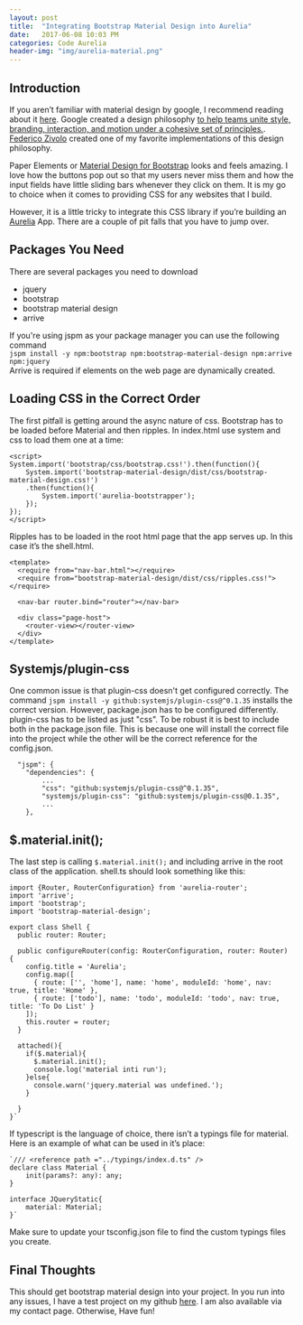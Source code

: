 ```yaml
---
layout: post
title:  "Integrating Bootstrap Material Design into Aurelia"
date:   2017-06-08 10:03 PM
categories: Code Aurelia
header-img: "img/aurelia-material.png"
---
```


## Introduction
If you aren’t familiar with material design by google, I recommend reading about it [here](https://material.io). Google created a design philosophy [to help teams unite style, branding, interaction, and motion under a cohesive set of principles.](https://design.google.com/articles/design-is-never-done/).  [Federico Zivolo]( https://github.com/FezVrasta) created one of my favorite implementations of this design philosophy.   

Paper Elements or [Material Design for Bootstrap](http://fezvrasta.github.io/bootstrap-material-design/) looks and feels amazing. I love how the buttons pop out so that my users never miss them and how the input fields have little sliding bars whenever they click on them. It is my go to choice when it comes to providing CSS for any websites that I build.   

However, it is a little tricky to integrate this CSS library if you’re building an [Aurelia](http://aurelia.io/) App. There are a couple of pit falls that you have to jump over.

## Packages You Need
There are several packages you need to download
* jquery
* bootstrap
* bootstrap material design
* arrive   

If you're using jspm as your package manager you can use the following command   
`jspm install -y npm:bootstrap npm:bootstrap-material-design npm:arrive npm:jquery`   
Arrive is required if elements on the web page are dynamically created.

## Loading CSS in the Correct Order

The first pitfall is getting around the async nature of css. Bootstrap has to be loaded before Material and then ripples. In index.html use system and css to load them one at a time:    
```
<script>
System.import('bootstrap/css/bootstrap.css!').then(function(){    
    System.import('bootstrap-material-design/dist/css/bootstrap-material-design.css!')
    .then(function(){
        System.import('aurelia-bootstrapper');
    });
});
</script>
```    
Ripples has to be loaded in the root html page that the app serves up. In this case it’s the shell.html.
```
<template>
  <require from="nav-bar.html"></require>
  <require from="bootstrap-material-design/dist/css/ripples.css!"></require>

  <nav-bar router.bind="router"></nav-bar>

  <div class="page-host">
    <router-view></router-view>
  </div>
</template>
```
## Systemjs/plugin-css
One common issue is that plugin-css doesn't get configured correctly. The command `jspm install -y github:systemjs/plugin-css@^0.1.35` installs the correct version. However, package.json has to be configured differently. plugin-css has to be listed as just "css". To be robust it is best to include both in the package.json file. This is because one will install the correct file into the project while the other will be the correct reference for the config.json.
```
  "jspm": {
    "dependencies": {
        ...
        "css": "github:systemjs/plugin-css@^0.1.35",
        "systemjs/plugin-css": "github:systemjs/plugin-css@0.1.35",
        ...
    },
```

## $.material.init();

The last step is calling `$.material.init();` and including arrive in the root class of the application. shell.ts should look something like this:
```
import {Router, RouterConfiguration} from 'aurelia-router';
import 'arrive';
import 'bootstrap';
import 'bootstrap-material-design';

export class Shell {
  public router: Router;

  public configureRouter(config: RouterConfiguration, router: Router) {
    config.title = 'Aurelia';
    config.map([
      { route: ['', 'home'], name: 'home', moduleId: 'home', nav: true, title: 'Home' },
      { route: ['todo'], name: 'todo', moduleId: 'todo', nav: true, title: 'To Do List' }
    ]);
    this.router = router;
  }

  attached(){
    if($.material){
      $.material.init();
      console.log('material inti run');
    }else{
      console.warn('jquery.material was undefined.');
    }
      
  }
}`
```
If typescript is the language of choice, there isn’t a typings file for material. Here is an example of what can be used in it’s place:
```
`/// <reference path ="../typings/index.d.ts" />
declare class Material {
    init(params?: any): any;
}

interface JQueryStatic{
    material: Material;
}`
```
Make sure to update your tsconfig.json file to find the custom typings files you create.

## Final Thoughts
This should get bootstrap material design into your project. In you run into any issues, I have a test project on my github [here](https://github.com/jessdev/Aurelia-With-Bootstrap-Material-Design). I am also available via my contact page. Otherwise, Have fun!